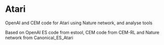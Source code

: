 # Atari
OpenAI and CEM code for Atari using Nature network, and analyse tools

Based on OpenAI ES code from estool, CEM code from CEM-RL and Nature network from Canonical_ES_Atari
